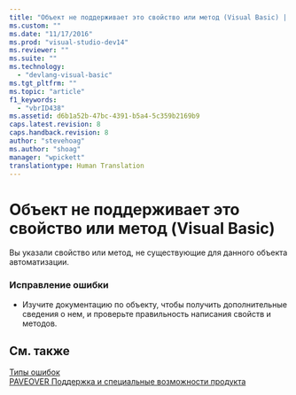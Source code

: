 ```yaml
---
title: "Объект не поддерживает это свойство или метод (Visual Basic) | Microsoft Docs"
ms.custom: ""
ms.date: "11/17/2016"
ms.prod: "visual-studio-dev14"
ms.reviewer: ""
ms.suite: ""
ms.technology: 
  - "devlang-visual-basic"
ms.tgt_pltfrm: ""
ms.topic: "article"
f1_keywords: 
  - "vbrID438"
ms.assetid: d6b1a52b-47bc-4391-b5a4-5c359b2169b9
caps.latest.revision: 8
caps.handback.revision: 8
author: "stevehoag"
ms.author: "shoag"
manager: "wpickett"
translationtype: Human Translation
---
```

# Объект не поддерживает это свойство или метод (Visual Basic)
Вы указали свойство или метод, не существующие для данного объекта автоматизации.  
  
### Исправление ошибки  
  
-   Изучите документацию по объекту, чтобы получить дополнительные сведения о нем, и проверьте правильность написания свойств и методов.  
  
## См. также  
 [Типы ошибок](../../visual-basic/programming-guide/language-features/error-types.md)   
 [PAVEOVER Поддержка и специальные возможности продукта](http://msdn.microsoft.com/ru-ru/14e1d293-7b6d-40a6-bf3e-a92f8ee6c88c)